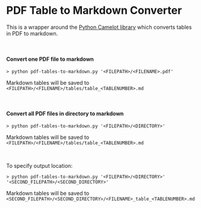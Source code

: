 # PDF Table to Markdown Converter

This is a wrapper around the [Python Camelot library](https://camelot-py.readthedocs.io/en/master/) which converts tables in PDF to markdown.

<br>

#### Convert one PDF file to markdown

`> python pdf-tables-to-markdown.py '<FILEPATH>/<FILENAME>.pdf'`

Markdown tables will be saved to `<FILEPATH>/<FILENAME>/tables/table_<TABLENUMBER>.md`

<br>

#### Convert all PDF files in directory to markdown

`> python pdf-tables-to-markdown.py '<FILEPATH>/<DIRECTORY>'`

Markdown tables will be saved to `<FILEPATH>/<FILENAME>/tables/table_<TABLENUMBER>.md`

<br>

To specify output location: 

`> python pdf-tables-to-markdown.py '<FILEPATH>/<DIRECTORY>' '<SECOND_FILEPATH>/<SECOND_DIRECTORY>'`

Markdown tables will be saved to `<SECOND_FILEPATH>/<SECOND_DIRECTORY>/<FILENAME>_table_<TABLENUMBER>.md`
